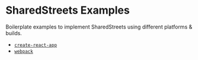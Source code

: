 # SharedStreets Examples

Boilerplate examples to implement SharedStreets using different platforms & builds.

- [`create-react-app`](create-react-app)
- [`webpack`](webpack)

